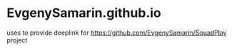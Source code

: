 # EvgenySamarin.github.io

uses to provide deeplink for https://github.com/EvgenySamarin/SquadPlay project
